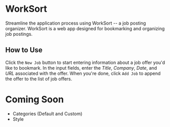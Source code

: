 # WorkSort

Streamline the application process using WorkSort -- a job posting organizer. WorkSort is a web app designed for bookmarking and organizing job postings.

## How to Use

Click the `New Job` button to start entering information about a job offer you'd like to bookmark. In the input fields, enter the *Title*, *Company*, *Date*, and *URL* associated with the offer. When you're done, click `Add Job` to append the offer to the list of job offers.

# Coming Soon

* Categories (Default and Custom)
* Style
